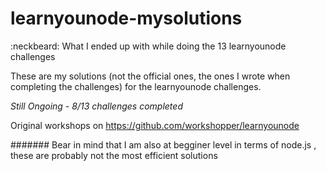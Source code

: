 # learnyounode-mysolutions
:neckbeard: What I ended up with while doing the 13 learnyounode challenges

These are my solutions (not the official ones, the ones I wrote when completing the challenges) for the learnyounode challenges. 

*Still Ongoing - 8/13 challenges completed*

Original workshops on https://github.com/workshopper/learnyounode

####### Bear in mind that I am also at begginer level in terms of node.js , these are probably not the most efficient solutions
